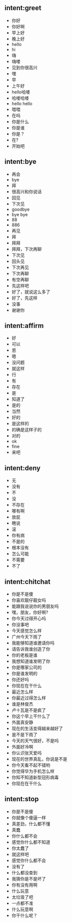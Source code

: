 ## intent:greet
- 你好
- 你好啊
- 早上好
- 晚上好
- hello
- hi
- 嗨
- 嗨喽
- 见到你很高兴
- 嘿
- 早
- 上午好
- hello哈喽
- 哈喽哈喽
- hello hello
- 喂喂
- 在吗
- 你是什么
- 你是谁
- 你是？
- 在?
- 开始吧

## intent:bye
- 再会
- bye
- 拜
- 很高兴和你说话
- 回见
- 下次见
- goodbye
- bye bye
- 88
- 886
- 再见
- 拜
- 拜拜
- 拜拜，下次再聊
- 下次见
- 回头见
- 下次再见
- 下次再聊
- 有空再聊
- 先这样吧
- 好了，就说这么多了
- 好了，先这样
- 没事
- 谢谢你

## intent:affirm
- 好
- 可以
- 恩
- 嗯
- 没问题
- 就这样
- 行
- 有
- 存在
- 是
- 知道了
- 是的
- 当然
- 好的
- 是这样的
- 的确是这样子的
- 对的
- ok
- fine
- 来吧

## intent:deny
- 无
- 没有
- 不
- 没
- 不存在
- 哪有啊
- 放屁
- 瞎说
- 滚
- 你有病
- 不是的
- 根本没有
- 怎么可能
- 不需要
- 不了

## intent:chitchat
- 你是不是傻
- 你喜欢靓仔靓女吗
- 能跟我说说你的男朋友吗
- 嘿，朋友，你好啊?
- 你今天过得开心吗
- 你没事吧
- 今天感觉怎么样
- 广州今天下雨了
- 我能够知道谁邀请你吗
- 请告诉我谁创造了你
- 你的老板是谁
- 我想知道谁发明了你
- 你是哪家公司的
- 你是谁发明的
- 你还好吗
- 你现在在干什么
- 最近怎么样
- 你最近过得怎么样
- 谁是林俊杰
- 卢十瓦是不是疯了
- 你这个早上干什么了
- 外面真安静
- 现在的生活变得越来越好了
- 是不是下雨了
- 今天的天气很好，不是吗
- 外面好冷啊
- 你认识张天爱吗
- 现在的世界真乱，你说是不是
- 你今天看不起不错哟
- 你觉得华为手机怎么样
- 你知不知道新型冠形病毒
- 你现在在干什么

## intent:stop
- 你是不是傻
- 你就像个傻逼一样
- 真差劲，什么都不懂
- 真蠢
- 你什么都不会
- 感觉你什么都不知道
- 你太蠢了
- 就这样吧
- 感觉你什么都不会
- 没有了
- 什么都没查到
- 我猜你是不是坏了
- 你有没有用啊
- 什么玩意
- 太垃圾了吧
- 一点都不准
- 什么玩意啊
- 你干什么呢？